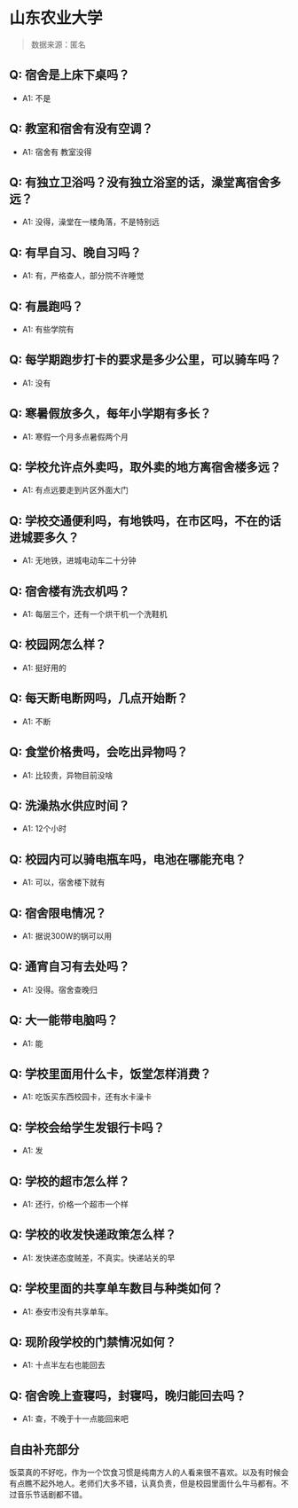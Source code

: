 # 山东农业大学

> 数据来源：匿名

## Q: 宿舍是上床下桌吗？

- A1: 不是

## Q: 教室和宿舍有没有空调？

- A1: 宿舍有 教室没得

## Q: 有独立卫浴吗？没有独立浴室的话，澡堂离宿舍多远？

- A1: 没得，澡堂在一楼角落，不是特别远

## Q: 有早自习、晚自习吗？

- A1: 有，严格查人，部分院不许睡觉

## Q: 有晨跑吗？

- A1: 有些学院有

## Q: 每学期跑步打卡的要求是多少公里，可以骑车吗？

- A1: 没有

## Q: 寒暑假放多久，每年小学期有多长？

- A1: 寒假一个月多点暑假两个月

## Q: 学校允许点外卖吗，取外卖的地方离宿舍楼多远？

- A1: 有点远要走到片区外面大门

## Q: 学校交通便利吗，有地铁吗，在市区吗，不在的话进城要多久？

- A1: 无地铁，进城电动车二十分钟

## Q: 宿舍楼有洗衣机吗？

- A1: 每层三个，还有一个烘干机一个洗鞋机

## Q: 校园网怎么样？

- A1: 挺好用的

## Q: 每天断电断网吗，几点开始断？

- A1: 不断

## Q: 食堂价格贵吗，会吃出异物吗？

- A1: 比较贵，异物目前没啥

## Q: 洗澡热水供应时间？

- A1: 12个小时

## Q: 校园内可以骑电瓶车吗，电池在哪能充电？

- A1: 可以，宿舍楼下就有

## Q: 宿舍限电情况？

- A1: 据说300W的锅可以用

## Q: 通宵自习有去处吗？

- A1: 没得。宿舍查晚归

## Q: 大一能带电脑吗？

- A1: 能

## Q: 学校里面用什么卡，饭堂怎样消费？

- A1: 吃饭买东西校园卡，还有水卡澡卡

## Q: 学校会给学生发银行卡吗？

- A1: 发

## Q: 学校的超市怎么样？

- A1: 还行，价格一个超市一个样

## Q: 学校的收发快递政策怎么样？

- A1: 发快递态度贼差，不真实。快递站关的早

## Q: 学校里面的共享单车数目与种类如何？

- A1: 泰安市没有共享单车。

## Q: 现阶段学校的门禁情况如何？

- A1: 十点半左右也能回去

## Q: 宿舍晚上查寝吗，封寝吗，晚归能回去吗？

- A1: 查，不晚于十一点能回来吧

## 自由补充部分

饭菜真的不好吃，作为一个饮食习惯是纯南方人的人看来很不喜欢。以及有时候会有点瞧不起外地人。老师们大多不错，认真负责，但是校园里面什么牛马都有。不过音乐节话剧都不错。